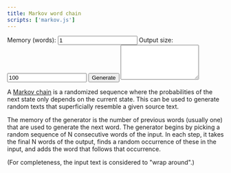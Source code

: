 ```yaml
---
title: Markov word chain
scripts: ['markov.js']
---
```

<input type="hidden" id="type" value="words" />
<label for="memory">Memory (words):</label>
<input id="memory" type="text" value="1" />
<label for="size">Output size:</label>
<input id="size" type="text" value="100" />
<button id="start" type="button">Generate</button>
<textarea id="input" rows="5"></textarea>
<div id="output" class="box" hidden></div>

A [Markov chain](https://en.wikipedia.org/wiki/Markov_chain) is a randomized
sequence where the probabilities of the next state only depends on the current
state. This can be used to generate random texts that superficially resemble a
given source text.

The memory of the generator is the number of previous words (usually one) that
are used to generate the next word. The generator begins by picking a random
sequence of N consecutive words of the input. In each step, it takes the final N
words of the output, finds a random occurrence of these in the input, and adds
the word that follows that occurrence.

(For completeness, the input text is considered to "wrap around".)
